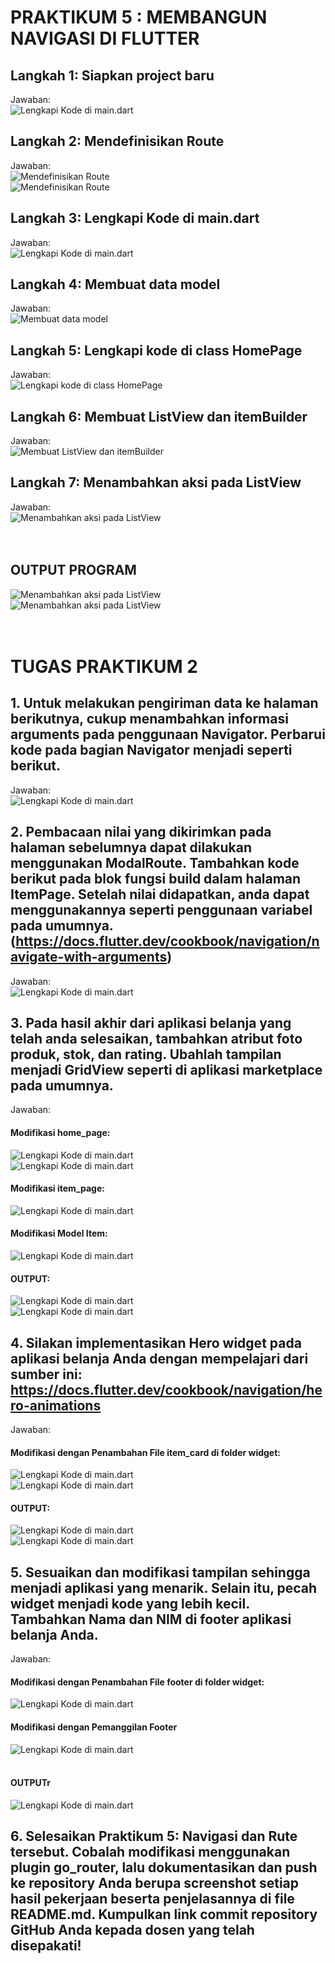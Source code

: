 # PRAKTIKUM 5 : MEMBANGUN NAVIGASI DI FLUTTER
## Langkah 1: Siapkan project baru
Jawaban:
<br>
![Lengkapi Kode di main.dart](assets/images/p5_l1.png)
<br>
## Langkah 2: Mendefinisikan Route
Jawaban:
<br>
![Mendefinisikan Route](assets/images/p5_l2_home.png)
<br>
![Mendefinisikan Route](assets/images/p5_l2_item.png)
<br>
## Langkah 3: Lengkapi Kode di main.dart
Jawaban:
<br>
![Lengkapi Kode di main.dart](assets/images/p5_l3.png)
<br>
## Langkah 4: Membuat data model
Jawaban:
<br>
![Membuat data model](assets/images/p5_l4.png)
<br>
## Langkah 5: Lengkapi kode di class HomePage
Jawaban:
<br>
![ Lengkapi kode di class HomePage](assets/images/p5_l5.png)
<br>
## Langkah 6: Membuat ListView dan itemBuilder
Jawaban:
<br>
![Membuat ListView dan itemBuilder](assets/images/p5_l6.png)
<br>
## Langkah 7: Menambahkan aksi pada ListView
Jawaban:
<br>
![Menambahkan aksi pada ListView](assets/images/p5_l7.png)
<br><br><br>

## OUTPUT PROGRAM
![Menambahkan aksi pada ListView](assets/images/output_1.png)
<br>
![Menambahkan aksi pada ListView](assets/images/output_2.png)
<br><br><br>

# TUGAS PRAKTIKUM 2
## 1. Untuk melakukan pengiriman data ke halaman berikutnya, cukup menambahkan informasi arguments pada penggunaan Navigator. Perbarui kode pada bagian Navigator menjadi seperti berikut.
Jawaban:
<br>
![Lengkapi Kode di main.dart](assets/images/t1.png)
<br>

## 2. Pembacaan nilai yang dikirimkan pada halaman sebelumnya dapat dilakukan menggunakan ModalRoute. Tambahkan kode berikut pada blok fungsi build dalam halaman ItemPage. Setelah nilai didapatkan, anda dapat menggunakannya seperti penggunaan variabel pada umumnya. (https://docs.flutter.dev/cookbook/navigation/navigate-with-arguments)
Jawaban:
<br>
![Lengkapi Kode di main.dart](assets/images/t2.png)
<br>

## 3. Pada hasil akhir dari aplikasi belanja yang telah anda selesaikan, tambahkan atribut foto produk, stok, dan rating. Ubahlah tampilan menjadi GridView seperti di aplikasi marketplace pada umumnya.
Jawaban:
<br>
#### Modifikasi home_page:<br>
![Lengkapi Kode di main.dart](assets/images/t3_home1.png)
<br>
![Lengkapi Kode di main.dart](assets/images/t3_home2.png)
<br>
#### Modifikasi item_page:<br>
![Lengkapi Kode di main.dart](assets/images/t3_item.png)
<br>
#### Modifikasi Model Item:<br>
![Lengkapi Kode di main.dart](assets/images/t3_itemModel.png)
<br>
#### OUTPUT:<br>
![Lengkapi Kode di main.dart](assets/images/t3_output.png)
<br>
![Lengkapi Kode di main.dart](assets/images/t3_output2.png)
<br>

## 4. Silakan implementasikan Hero widget pada aplikasi belanja Anda dengan mempelajari dari sumber ini: https://docs.flutter.dev/cookbook/navigation/hero-animations
Jawaban:
<br>
#### Modifikasi dengan Penambahan File item_card di folder widget:<br>
![Lengkapi Kode di main.dart](assets/images/t4_card.png)
<br>
![Lengkapi Kode di main.dart](assets/images/t4_card2.png)
<br>
#### OUTPUT:<br>
![Lengkapi Kode di main.dart](assets/images/t4_output1.png)
<br>
![Lengkapi Kode di main.dart](assets/images/t4_output2.png)
<br>

## 5. Sesuaikan dan modifikasi tampilan sehingga menjadi aplikasi yang menarik. Selain itu, pecah widget menjadi kode yang lebih kecil. Tambahkan Nama dan NIM di footer aplikasi belanja Anda.
Jawaban:
<br>
#### Modifikasi dengan Penambahan File footer di folder widget:<br>
![Lengkapi Kode di main.dart](assets/images/footer.png)
<br>
#### Modifikasi dengan Pemanggilan Footer<br>
![Lengkapi Kode di main.dart](assets/images/modif_home.png)
<br>
<br>
#### OUTPUTr<br>
![Lengkapi Kode di main.dart](assets/images/output_5.png)
<br>

## 6. Selesaikan Praktikum 5: Navigasi dan Rute tersebut. Cobalah modifikasi menggunakan plugin go_router, lalu dokumentasikan dan push ke repository Anda berupa screenshot setiap hasil pekerjaan beserta penjelasannya di file README.md. Kumpulkan link commit repository GitHub Anda kepada dosen yang telah disepakati!